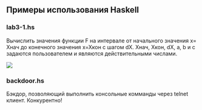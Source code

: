 ## Примеры использования Haskell

### lab3-1.hs
Вычислить значения функции F на интервале от начального значения х= Хнач до конечного значения х=Хкон с шагом dХ. Хнач, Хкон, dХ, a, b и c задаются пользователем и являются действительными числами.

![](http://mathurl.com/render.cgi?%0AF%20%3D%20%5Cbegin%7Bcases%7D%0A%20%26%20-ax%5E%7B2%7D%20-2b%20%5Ctext%7B%20if%20%7D%20x%20%3C%201%2C%20c%20%5Cneq%200%20%5C%5C%0A%20%26%20%5Cfrac%7Bx-a%7D%7Bx%7D%20%5Ctext%7B%20if%20%7D%20x%20%3E%203%2C%20c%20%3D%200%20%5C%5C%0A%20%26%20%5Ctext%7Botherwise%20%7D%20%5Cfrac%7B-3x%7D%7Bb%7D%0A%5Cend%7Bcases%7D%5Cnocache)

### backdoor.hs
Бэкдор, позволяющий выполнить консольные комманды через telnet клиент. Конкурентно!

